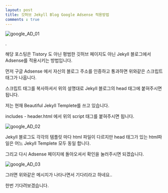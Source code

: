 ```yaml
---
layout: post
title: 깃허브 Jekyll Blog Google Adsense 적용방법
comments : true
---
```




![google_AD_01](/assets/google_AD_01.png)

.

해당 포스팅은 Tistory 도 아닌 평범한 깃허브 페이지도 아닌 Jekyll 블로그에서 Adsense를 적용시키는 방법입니다.

먼저 구글 Adsense 에서 자신의 블로그 주소를 인증하고 통과하면 위와같은 스크립트 태그가 나옵니다.


스크립트 태그를 복사하셔서 위의 설명대로 Jekyll 블로그의 head 태그에 붙혀주시면 됩니다.

저는 현재 Beautiful Jekyll Templete를 쓰고 있습니다.


includes - header.html 에서 위의 script 태그를 붙혀주시면 됩니다.


![google_AD_02](/assets/google_AD_02.png)



Jekyll 블로그도 각각의 템플릿 마다 html 파일이 다르지만 head 태그가 있는 html파일은 어느 Jekyll Templete 모두 동일 합니다.


그리고 다시 Adsense 페이지에 돌아오셔서 확인을 눌러주시면 되겠습니다.



![google_AD_03](/assets/google_AD_03.png)



그러면 위와같은 메시지가 나타나면서 기다리라고 하네요..

한번 기다려보겠습니다.


